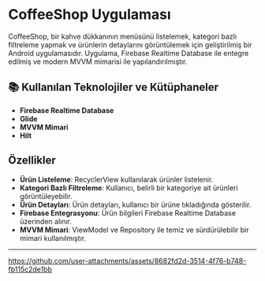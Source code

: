 # CoffeeShop Uygulaması

CoffeeShop, bir kahve dükkanının menüsünü listelemek, kategori bazlı filtreleme yapmak ve ürünlerin detaylarını görüntülemek için geliştirilmiş bir Android uygulamasıdır. Uygulama, Firebase Realtime Database ile entegre edilmiş ve modern MVVM mimarisi ile yapılandırılmıştır.

## 📚 Kullanılan Teknolojiler ve Kütüphaneler
- **Firebase Realtime Database**
- **Glide**
- **MVVM Mimari**
- **Hilt**

## Özellikler
- **Ürün Listeleme**: RecyclerView kullanılarak ürünler listelenir.
- **Kategori Bazlı Filtreleme**: Kullanıcı, belirli bir kategoriye ait ürünleri görüntüleyebilir.
- **Ürün Detayları**: Ürün detayları, kullanıcı bir ürüne tıkladığında gösterilir.
- **Firebase Entegrasyonu**: Ürün bilgileri Firebase Realtime Database üzerinden alınır.
- **MVVM Mimari**: ViewModel ve Repository ile temiz ve sürdürülebilir bir mimari kullanılmıştır.

---


https://github.com/user-attachments/assets/8682fd2d-3514-4f76-b748-fb115c2de1bb

